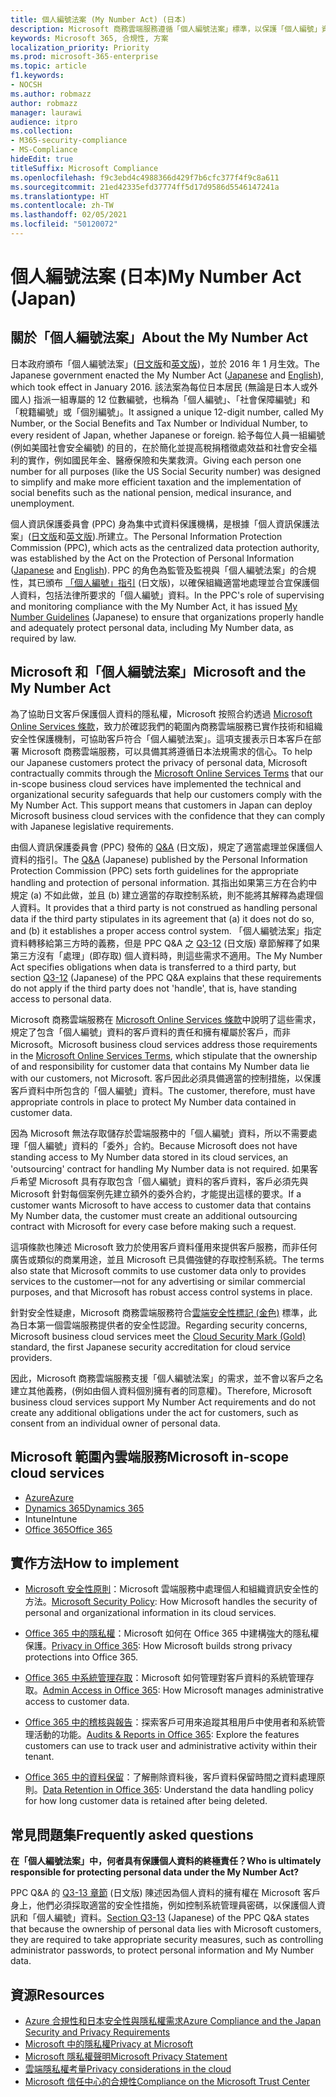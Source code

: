 ```yaml
---
title: 個人編號法案 (My Number Act) (日本)
description: Microsoft 商務雲端服務遵循「個人編號法案」標準，以保護「個人編號」資料的隱私權。
keywords: Microsoft 365, 合規性, 方案
localization_priority: Priority
ms.prod: microsoft-365-enterprise
ms.topic: article
f1.keywords:
- NOCSH
ms.author: robmazz
author: robmazz
manager: laurawi
audience: itpro
ms.collection:
- M365-security-compliance
- MS-Compliance
hideEdit: true
titleSuffix: Microsoft Compliance
ms.openlocfilehash: f9c3ebd4c4988366d429f7b6cfc377f4f9c8a611
ms.sourcegitcommit: 21ed42335efd37774ff5d17d9586d5546147241a
ms.translationtype: HT
ms.contentlocale: zh-TW
ms.lasthandoff: 02/05/2021
ms.locfileid: "50120072"
---
```

# <a name="my-number-act-japan"></a><span data-ttu-id="eebbc-104">個人編號法案 (日本)</span><span class="sxs-lookup"><span data-stu-id="eebbc-104">My Number Act (Japan)</span></span>

## <a name="about-the-my-number-act"></a><span data-ttu-id="eebbc-105">關於「個人編號法案」</span><span class="sxs-lookup"><span data-stu-id="eebbc-105">About the My Number Act</span></span>

<span data-ttu-id="eebbc-106">日本政府頒布「個人編號法案」([日文版](https://elaws.e-gov.go.jp/search/elawsSearch/elaws_search/lsg0500/viewContents?lawId=425AC0000000027_20180627_430AC0000000066)和[英文版](https://www.ppc.go.jp/files/pdf/en3.pdf))，並於 2016 年 1 月生效。</span><span class="sxs-lookup"><span data-stu-id="eebbc-106">The Japanese government enacted the My Number Act ([Japanese](https://elaws.e-gov.go.jp/search/elawsSearch/elaws_search/lsg0500/viewContents?lawId=425AC0000000027_20180627_430AC0000000066) and [English](https://www.ppc.go.jp/files/pdf/en3.pdf)), which took effect in January 2016.</span></span> <span data-ttu-id="eebbc-107">該法案為每位日本居民 (無論是日本人或外國人) 指派一組專屬的 12 位數編號，也稱為「個人編號」、「社會保障編號」和「稅籍編號」或「個別編號」。</span><span class="sxs-lookup"><span data-stu-id="eebbc-107">It assigned a unique 12-digit number, called My Number, or the Social Benefits and Tax Number or Individual Number, to every resident of Japan, whether Japanese or foreign.</span></span> <span data-ttu-id="eebbc-108">給予每位人員一組編號 (例如美國社會安全編號) 的目的，在於簡化並提高稅捐稽徵處效益和社會安全福利的實作，例如國民年金、醫療保險和失業救濟。</span><span class="sxs-lookup"><span data-stu-id="eebbc-108">Giving each person one number for all purposes (like the US Social Security number) was designed to simplify and make more efficient taxation and the implementation of social benefits such as the national pension, medical insurance, and unemployment.</span></span>

<span data-ttu-id="eebbc-109">個人資訊保護委員會 (PPC) 身為集中式資料保護機構，是根據「個人資訊保護法案」([日文版](https://www.ppc.go.jp/personal/preparation/)和[英文版](https://www.ppc.go.jp/en/legal/)).所建立。</span><span class="sxs-lookup"><span data-stu-id="eebbc-109">The Personal Information Protection Commission (PPC), which acts as the centralized data protection authority, was established by the Act on the Protection of Personal Information ([Japanese](https://www.ppc.go.jp/personal/preparation/) and [English](https://www.ppc.go.jp/en/legal/)).</span></span> <span data-ttu-id="eebbc-110">PPC 的角色為監管及監視與「個人編號法案」的合規性，其已頒布 [「個人編號」指引](https://www.ppc.go.jp/legal/policy/faq/) (日文版)，以確保組織適當地處理並合宜保護個人資料，包括法律所要求的「個人編號」資料。</span><span class="sxs-lookup"><span data-stu-id="eebbc-110">In the PPC's role of supervising and monitoring compliance with the My Number Act, it has issued [My Number Guidelines](https://www.ppc.go.jp/legal/policy/faq/) (Japanese) to ensure that organizations properly handle and adequately protect personal data, including My Number data, as required by law.</span></span>

## <a name="microsoft-and-the-my-number-act"></a><span data-ttu-id="eebbc-111">Microsoft 和「個人編號法案」</span><span class="sxs-lookup"><span data-stu-id="eebbc-111">Microsoft and the My Number Act</span></span>

<span data-ttu-id="eebbc-112">為了協助日文客戶保護個人資料的隱私權，Microsoft 按照合約透過 [Microsoft Online Services 條款](https://www.microsoftvolumelicensing.com/DocumentSearch.aspx?Mode=3&DocumentTypeId=31)，致力於確認我們的範圍內商務雲端服務已實作技術和組織安全性保護機制，可協助客戶符合「個人編號法案」。這項支援表示日本客戶在部署 Microsoft 商務雲端服務，可以具備其將遵循日本法規需求的信心。</span><span class="sxs-lookup"><span data-stu-id="eebbc-112">To help our Japanese customers protect the privacy of personal data, Microsoft contractually commits through the [Microsoft Online Services Terms](https://www.microsoftvolumelicensing.com/DocumentSearch.aspx?Mode=3&DocumentTypeId=31) that our in-scope business cloud services have implemented the technical and organizational security safeguards that help our customers comply with the My Number Act. This support means that customers in Japan can deploy Microsoft business cloud services with the confidence that they can comply with Japanese legislative requirements.</span></span>

<span data-ttu-id="eebbc-113">由個人資訊保護委員會 (PPC) 發佈的 [Q\&A](https://www.ppc.go.jp/legal/policy/faq/) (日文版)，規定了適當處理並保護個人資料的指引。</span><span class="sxs-lookup"><span data-stu-id="eebbc-113">The [Q\&A](https://www.ppc.go.jp/legal/policy/faq/) (Japanese) published by the Personal Information Protection Commission (PPC) sets forth guidelines for the appropriate handling and protection of personal information.</span></span> <span data-ttu-id="eebbc-114">其指出如果第三方在合約中規定 (a) 不如此做，並且 (b) 建立適當的存取控制系統，則不能將其解釋為處理個人資料。</span><span class="sxs-lookup"><span data-stu-id="eebbc-114">It provides that a third party is not construed as handling personal data if the third party stipulates in its agreement that (a) it does not do so, and (b) it establishes a proper access control system.</span></span> <span data-ttu-id="eebbc-115">「個人編號法案」指定資料轉移給第三方時的義務，但是 PPC Q\&A 之 [Q3-12](https://www.ppc.go.jp/legal/policy/faq/) (日文版) 章節解釋了如果第三方沒有「處理」(即存取) 個人資料時，則這些需求不適用。</span><span class="sxs-lookup"><span data-stu-id="eebbc-115">The My Number Act specifies obligations when data is transferred to a third party, but section [Q3-12](https://www.ppc.go.jp/legal/policy/faq/) (Japanese) of the PPC Q\&A explains that these requirements do not apply if the third party does not 'handle', that is, have standing access to personal data.</span></span>

<span data-ttu-id="eebbc-116">Microsoft 商務雲端服務在 [Microsoft Online Services 條款](https://www.microsoftvolumelicensing.com/DocumentSearch.aspx?Mode=3&DocumentTypeId=31)中說明了這些需求，規定了包含「個人編號」資料的客戶資料的責任和擁有權屬於客戶，而非 Microsoft。</span><span class="sxs-lookup"><span data-stu-id="eebbc-116">Microsoft business cloud services address those requirements in the [Microsoft Online Services Terms](https://www.microsoftvolumelicensing.com/DocumentSearch.aspx?Mode=3&DocumentTypeId=31), which stipulate that the ownership of and responsibility for customer data that contains My Number data lie with our customers, not Microsoft.</span></span> <span data-ttu-id="eebbc-117">客戶因此必須具備適當的控制措施，以保護客戶資料中所包含的「個人編號」資料。</span><span class="sxs-lookup"><span data-stu-id="eebbc-117">The customer, therefore, must have appropriate controls in place to protect My Number data contained in customer data.</span></span>

<span data-ttu-id="eebbc-118">因為 Microsoft 無法存取儲存於雲端服務中的「個人編號」資料，所以不需要處理「個人編號」資料的「委外」合約。</span><span class="sxs-lookup"><span data-stu-id="eebbc-118">Because Microsoft does not have standing access to My Number data stored in its cloud services, an 'outsourcing' contract for handling My Number data is not required.</span></span> <span data-ttu-id="eebbc-119">如果客戶希望 Microsoft 具有存取包含「個人編號」資料的客戶資料，客戶必須先與 Microsoft 針對每個案例先建立額外的委外合約，才能提出這樣的要求。</span><span class="sxs-lookup"><span data-stu-id="eebbc-119">If a customer wants Microsoft to have access to customer data that contains My Number data, the customer must create an additional outsourcing contract with Microsoft for every case before making such a request.</span></span>

<span data-ttu-id="eebbc-120">這項條款也陳述 Microsoft 致力於使用客戶資料僅用來提供客戶服務，而非任何廣告或類似的商業用途，並且 Microsoft 已具備強健的存取控制系統。</span><span class="sxs-lookup"><span data-stu-id="eebbc-120">The terms also state that Microsoft commits to use customer data only to provides services to the customer—not for any advertising or similar commercial purposes, and that Microsoft has robust access control systems in place.</span></span>

<span data-ttu-id="eebbc-121">針對安全性疑慮，Microsoft 商務雲端服務符合[雲端安全性標記 (金色)](offering-cs-mark-gold-japan.md) 標準，此為日本第一個雲端服務提供者的安全性認證。</span><span class="sxs-lookup"><span data-stu-id="eebbc-121">Regarding security concerns, Microsoft business cloud services meet the [Cloud Security Mark (Gold)](offering-cs-mark-gold-japan.md) standard, the first Japanese security accreditation for cloud service providers.</span></span>

<span data-ttu-id="eebbc-122">因此，Microsoft 商務雲端服務支援「個人編號法案」的需求，並不會以客戶之名建立其他義務，(例如由個人資料個別擁有者的同意權)。</span><span class="sxs-lookup"><span data-stu-id="eebbc-122">Therefore, Microsoft business cloud services support My Number Act requirements and do not create any additional obligations under the act for customers, such as consent from an individual owner of personal data.</span></span>

## <a name="microsoft-in-scope-cloud-services"></a><span data-ttu-id="eebbc-123">Microsoft 範圍內雲端服務</span><span class="sxs-lookup"><span data-stu-id="eebbc-123">Microsoft in-scope cloud services</span></span>

- [<span data-ttu-id="eebbc-124">Azure</span><span class="sxs-lookup"><span data-stu-id="eebbc-124">Azure</span></span>](https://gallery.technet.microsoft.com/Overview-of-Azure-c1be3942)
- [<span data-ttu-id="eebbc-125">Dynamics 365</span><span class="sxs-lookup"><span data-stu-id="eebbc-125">Dynamics 365</span></span>](https://download.microsoft.com/download/E/1/9/E1977163-7A86-4812-AC18-C03ADC958AAF/Microsoft_Dynamics_365_Cloud_Service_Compliance_Datasheet.pdf)
- <span data-ttu-id="eebbc-126">Intune</span><span class="sxs-lookup"><span data-stu-id="eebbc-126">Intune</span></span>
- [<span data-ttu-id="eebbc-127">Office 365</span><span class="sxs-lookup"><span data-stu-id="eebbc-127">Office 365</span></span>](https://servicetrust.microsoft.com/ViewPage/TrustDocuments?command=Download&downloadType=Document&downloadId=9f756cce-b15d-45a9-94d7-6a583dee4401&docTab=6d000410-c9e9-11e7-9a91-892aae8839ad_Compliance_Guides)

## <a name="how-to-implement"></a><span data-ttu-id="eebbc-128">實作方法</span><span class="sxs-lookup"><span data-stu-id="eebbc-128">How to implement</span></span>

- <span data-ttu-id="eebbc-129">[Microsoft 安全性原則](https://servicetrust.microsoft.com/ViewPage/TrustDocuments?command=Download&downloadType=Document&downloadId=231213ea-9954-41fd-a757-ae62f3721dc7&docTab=6d000410-c9e9-11e7-9a91-892aae8839ad_FAQ_and_White_Papers)：Microsoft 雲端服務中處理個人和組織資訊安全性的方法。</span><span class="sxs-lookup"><span data-stu-id="eebbc-129">[Microsoft Security Policy](https://servicetrust.microsoft.com/ViewPage/TrustDocuments?command=Download&downloadType=Document&downloadId=231213ea-9954-41fd-a757-ae62f3721dc7&docTab=6d000410-c9e9-11e7-9a91-892aae8839ad_FAQ_and_White_Papers): How Microsoft handles the security of personal and organizational information in its cloud services.</span></span>

- <span data-ttu-id="eebbc-130">[Office 365 中的隱私權](https://servicetrust.microsoft.com/ViewPage/TrustDocuments?command=Download&downloadType=Document&downloadId=a1b48a5b-bcb1-4c19-9277-952c0df87113&docTab=6d000410-c9e9-11e7-9a91-892aae8839ad_FAQ_and_White_Papers)：Microsoft 如何在 Office 365 中建構強大的隱私權保護。</span><span class="sxs-lookup"><span data-stu-id="eebbc-130">[Privacy in Office 365](https://servicetrust.microsoft.com/ViewPage/TrustDocuments?command=Download&downloadType=Document&downloadId=a1b48a5b-bcb1-4c19-9277-952c0df87113&docTab=6d000410-c9e9-11e7-9a91-892aae8839ad_FAQ_and_White_Papers): How Microsoft builds strong privacy protections into Office 365.</span></span>

- <span data-ttu-id="eebbc-131">[Office 365 中系統管理存取](/office365/SecurityCompliance/office-365-administrative-access-controls-overview)：Microsoft 如何管理對客戶資料的系統管理存取。</span><span class="sxs-lookup"><span data-stu-id="eebbc-131">[Admin Access in Office 365](/office365/SecurityCompliance/office-365-administrative-access-controls-overview): How Microsoft manages administrative access to customer data.</span></span>

- <span data-ttu-id="eebbc-132">[Office 365 中的稽核與報告](/office365/SecurityCompliance/office-365-auditing-and-reporting-overview)：探索客戶可用來追蹤其租用戶中使用者和系統管理活動的功能。</span><span class="sxs-lookup"><span data-stu-id="eebbc-132">[Audits & Reports in Office 365](/office365/SecurityCompliance/office-365-auditing-and-reporting-overview): Explore the features customers can use to track user and administrative activity within their tenant.</span></span>

- <span data-ttu-id="eebbc-133">[Office 365 中的資料保留](/office365/SecurityCompliance/office-365-data-retention-deletion-and-destruction-overview)：了解刪除資料後，客戶資料保留時間之資料處理原則。</span><span class="sxs-lookup"><span data-stu-id="eebbc-133">[Data Retention in Office 365](/office365/SecurityCompliance/office-365-data-retention-deletion-and-destruction-overview): Understand the data handling policy for how long customer data is retained after being deleted.</span></span>

## <a name="frequently-asked-questions"></a><span data-ttu-id="eebbc-134">常見問題集</span><span class="sxs-lookup"><span data-stu-id="eebbc-134">Frequently asked questions</span></span>

<span data-ttu-id="eebbc-135">**在「個人編號法案」中，何者具有保護個人資料的終極責任？**</span><span class="sxs-lookup"><span data-stu-id="eebbc-135">**Who is ultimately responsible for protecting personal data under the My Number Act?**</span></span>

<span data-ttu-id="eebbc-136">PPC Q\&A 的 [Q3-13 章節](https://www.ppc.go.jp/legal/policy/faq/) (日文版) 陳述因為個人資料的擁有權在 Microsoft 客戶身上，他們必須採取適當的安全性措施，例如控制系統管理員密碼，以保護個人資訊和「個人編號」資料。</span><span class="sxs-lookup"><span data-stu-id="eebbc-136">[Section Q3-13](https://www.ppc.go.jp/legal/policy/faq/) (Japanese) of the PPC Q\&A states that because the ownership of personal data lies with Microsoft customers, they are required to take appropriate security measures, such as controlling administrator passwords, to protect personal information and My Number data.</span></span>

## <a name="resources"></a><span data-ttu-id="eebbc-137">資源</span><span class="sxs-lookup"><span data-stu-id="eebbc-137">Resources</span></span>

- [<span data-ttu-id="eebbc-138">Azure 合規性和日本安全性與隱私權需求</span><span class="sxs-lookup"><span data-stu-id="eebbc-138">Azure Compliance and the Japan Security and Privacy Requirements</span></span>](https://gallery.technet.microsoft.com/Azure-Compliance-and-the-53409748)
- [<span data-ttu-id="eebbc-139">Microsoft 中的隱私權</span><span class="sxs-lookup"><span data-stu-id="eebbc-139">Privacy at Microsoft</span></span>](https://privacy.microsoft.com/zh-TW/)
- [<span data-ttu-id="eebbc-140">Microsoft 隱私權聲明</span><span class="sxs-lookup"><span data-stu-id="eebbc-140">Microsoft Privacy Statement</span></span>](https://privacy.microsoft.com/privacystatement)
- [<span data-ttu-id="eebbc-141">雲端隱私權考量</span><span class="sxs-lookup"><span data-stu-id="eebbc-141">Privacy considerations in the cloud</span></span>](https://download.microsoft.com/download/0/9/D/09DE47F6-F9E5-4C14-B9E8-E8119A130ACC/Privacy_considerations_in_the_cloud.pdf)
- [<span data-ttu-id="eebbc-142">Microsoft 信任中心的合規性</span><span class="sxs-lookup"><span data-stu-id="eebbc-142">Compliance on the Microsoft Trust Center</span></span>](https://www.microsoft.com/trust-center/compliance/compliance-overview)
